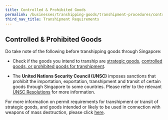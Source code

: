 ```yaml
---
title: Controlled & Prohibited Goods
permalink: /businesses/transhipping-goods/transhipment-procedures/controlled-prohibited-goods
third_nav_title: Transhipment Requirements 
---
```


## Controlled & Prohibited Goods

Do take note of the following before transhipping goods through Singapore:

-   Check if the goods you intend to tranship are  [strategic goods](/businesses/strategic-goods-control/overview), [controlled goods, or prohibited goods for transhipment](/businesses/transhipping-goods/controlled-and-prohibited-goods-for-transhipment).

-   The **United Nations Security Council (UNSC)** imposes sanctions that prohibit the importation, exportation, transhipment and transit of certain goods through Singapore to some countries. Please refer to the relevant [UNSC Resolutions](/businesses/united-nations-security-council-sanctions) for more information.

For more information on permit requirements for transhipment or transit of strategic goods, and goods intended or likely to be used in connection with weapons of mass destruction, please click  [here](/businesses/strategic-goods-control/overview).
